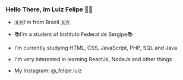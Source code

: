### Hello There, im Luiz Felipe 👋👋

- 🇧🇷I'm from Brazil 🇧🇷
- 📚I'm a student of Instituto Federal de Sergipe📚
- I'm currently studying HTML, CSS, JavaScript, PHP, SQL and Java
- I'm very interested in learning ReactJs, NodeJs and other things

- My Instagram: @_felipe.luiz


